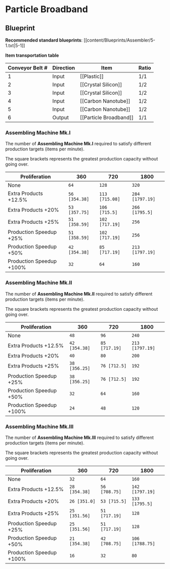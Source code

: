 # Particle Broadband

## Blueprint

**Recommended standard blueprints**: [[content/Blueprints/Assembler/5-1.txt|5-1]]

**Item transportation table**

| Conveyor Belt # | Direction | Item                   | Ratio |
| --------------- | --------- | ---------------------- | ----- |
| 1               | Input     | [[Plastic]]            | 1/1   |
| 2               | Input     | [[Crystal Silicon]]    | 1/2   |
| 3               | Input     | [[Crystal Silicon]]    | 1/2   |
| 4               | Input     | [[Carbon Nanotube]]    | 1/2   |
| 5               | Input     | [[Carbon Nanotube]]    | 1/2   |
| 6               | Output    | [[Particle Broadband]] | 1/1   |

### Assembling Machine Mk.I

The number of **Assembling Machine Mk.I** required to satisfy different production targets (items per minute).

The square brackets represents the greatest production capacity without going over.

| Proliferation            | 360           | 720            | 1800            |
| ------------------------ | ------------- | -------------- | --------------- |
| None                     | `64`          | `128`          | `320`           |
| Extra Products +12.5%    | `56 [354.38]` | `113 [715.08]` | `284 [1797.19]` |
| Extra Products +20%      | `53 [357.75]` | `106 [715.5]`  | `266 [1795.5]`  |
| Extra Products +25%      | `51 [358.59]` | `102 [717.19]` | `256`           |
| Production Speedup +25%  | `51 [358.59]` | `102 [717.19]` | `256`           |
| Production Speedup +50%  | `42 [354.38]` | `85 [717.19]`  | `213 [1797.19]` |
| Production Speedup +100% | `32`          | `64`           | `160`           |

### Assembling Machine Mk.II

The number of **Assembling Machine Mk.II** required to satisfy different production targets (items per minute).

The square brackets represents the greatest production capacity without going over.

| Proliferation            | 360           | 720           | 1800            |
| ------------------------ | ------------- | ------------- | --------------- |
| None                     | `48`          | `96`          | `240`           |
| Extra Products +12.5%    | `42 [354.38]` | `85 [717.19]` | `213 [1797.19]` |
| Extra Products +20%      | `40`          | `80`          | `200`           |
| Extra Products +25%      | `38 [356.25]` | `76 [712.5]`  | `192`           |
| Production Speedup +25%  | `38 [356.25]` | `76 [712.5]`  | `192`           |
| Production Speedup +50%  | `32`          | `64`          | `160`           |
| Production Speedup +100% | `24`          | `48`          | `120`           |

### Assembling Machine Mk.III

The number of **Assembling Machine Mk.III** required to satisfy different production targets (items per minute).

The square brackets represents the greatest production capacity without going over.

| Proliferation            | 360           | 720           | 1800            |
| ------------------------ | ------------- | ------------- | --------------- |
| None                     | `32`          | `64`          | `160`           |
| Extra Products +12.5%    | `28 [354.38]` | `56 [708.75]` | `142 [1797.19]` |
| Extra Products +20%      | `26 [351.0]`  | `53 [715.5]`  | `133 [1795.5]`  |
| Extra Products +25%      | `25 [351.56]` | `51 [717.19]` | `128`           |
| Production Speedup +25%  | `25 [351.56]` | `51 [717.19]` | `128`           |
| Production Speedup +50%  | `21 [354.38]` | `42 [708.75]` | `106 [1788.75]` |
| Production Speedup +100% | `16`          | `32`          | `80`            |
